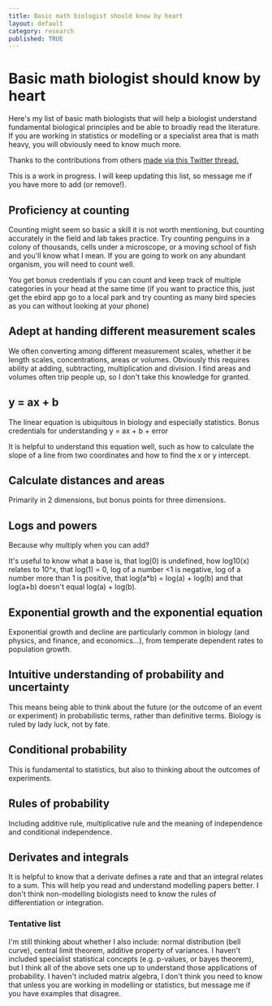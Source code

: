 ```yaml
---
title: Basic math biologist should know by heart
layout: default
category: research
published: TRUE
---
```


# Basic math biologist should know by heart

Here's my list of basic math biologists that will help a biologist understand fundamental biological principles and be able to broadly read the literature. If you are working in statistics or modelling or a specialist area that is math heavy, you will obviously need to know much more.

Thanks to the contributions from others [made via this Twitter thread.](https://twitter.com/bluecology/status/1355988519441768451)

This is a work in progress. I will keep updating this list, so message me if you have more to add (or remove!).  

## Proficiency at counting

Counting might seem so basic a skill it is not worth mentioning, but counting accurately in the field and lab takes practice. Try counting penguins in a colony of thousands, cells under a microscope, or a moving school of fish and you'll know what I mean. If you are going to work on any abundant organism, you will need to count well.

You get bonus credentials if you can count and keep track of multiple categories in your head at the same time (if you want to practice this, just get the ebird app go to a local park and try counting as many bird species as you can without looking at your phone)

## Adept at handing different measurement scales

We often converting among different measurement scales, whether it be length scales, concentrations, areas or volumes. Obviously this requires ability at adding, subtracting, multiplication and division. I find areas and volumes often trip people up, so I don't take this knowledge for granted.

## y = ax + b

The linear equation is ubiquitous in biology and especially statistics. Bonus credentials for understanding y = ax + b + error

It is helpful to understand this equation well, such as how to calculate the slope of a line from two coordinates and how to find the x or y intercept.

## Calculate distances and areas

Primarily in 2 dimensions, but bonus points for three dimensions.

## Logs and powers

Because why multiply when you can add?

It's useful to know what a base is, that log(0) is undefined, how log10(x) relates to 10^x, that log(1) = 0, log of a number <1 is negative, log of a number more than 1 is positive, that log(a*b) = log(a) + log(b) and that log(a+b) doesn't equal log(a) + log(b).

## Exponential growth and the exponential equation

Exponential growth and decline are particularly common in biology (and physics, and finance, and economics...), from temperate dependent rates to population growth.

## Intuitive understanding of probability and uncertainty

This means being able to think about the future (or the outcome of an event or experiment) in probabilistic terms, rather than definitive terms. Biology is ruled by lady luck, not by fate.

## Conditional probability

This is fundamental to statistics, but also to thinking about the outcomes of experiments.

## Rules of probability

Including additive rule, multiplicative rule and the meaning of independence and conditional independence.

## Derivates and integrals

It is helpful to know that a derivate defines a rate and that an integral relates to a sum. This will help you read and understand modelling papers better. I don't think non-modelling biologists need to know the rules of differentiation or integration.

### Tentative list

I'm still thinking about whether I also include: normal distribution (bell curve), central limit theorem, additive property of variances. I haven't included specialist statistical concepts (e.g. p-values, or bayes theorem), but I think all of the above sets one up to understand those applications of probability. I haven't included matrix algebra, I don't think you need to know that unless you are working in modelling or statistics, but message me if you have examples that disagree.
